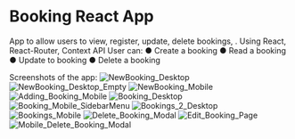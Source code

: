 # Booking React App

App to allow users to view, register, update, delete bookings, . Using React, React-Router, Context API
User can:
● Create a booking
● Read a booking
● Update to booking
● Delete a booking

Screenshots of the app:
![NewBooking_Desktop](https://user-images.githubusercontent.com/61296932/191164889-9349711b-3190-4e91-8b45-1c8a7530c487.PNG)
![NewBooking_Desktop_Empty](https://user-images.githubusercontent.com/61296932/191164891-5ba74589-7928-4ad5-a01d-87fdf2617d5a.PNG)
![NewBooking_Mobile](https://user-images.githubusercontent.com/61296932/191164892-a2f33eb8-e1be-4d3f-ab0a-5e3e2a6c850a.PNG)
![Adding_Booking_Mobile](https://user-images.githubusercontent.com/61296932/191164893-ad21f376-8d94-4410-842b-8a1d62317451.PNG)
![Booking_Desktop](https://user-images.githubusercontent.com/61296932/191164895-24f44d38-c6b8-4a8a-9c9a-475167fee389.PNG)
![Booking_Mobile_SidebarMenu](https://user-images.githubusercontent.com/61296932/191164897-293bd180-1c54-4373-b3d7-855104e55377.PNG)
![Bookings_2_Desktop](https://user-images.githubusercontent.com/61296932/191164898-3676ec5f-60c1-4d51-8d1c-ba657a188f2e.PNG)
![Bookings_Mobile](https://user-images.githubusercontent.com/61296932/191164900-732dc865-2b1c-4e3c-bafa-336eac558ef6.PNG)
![Delete_Booking_Modal](https://user-images.githubusercontent.com/61296932/191164903-395918fa-9a62-4f55-b119-5b1c070ba416.PNG)
![Edit_Booking_Page](https://user-images.githubusercontent.com/61296932/191164905-f556b389-a83b-41de-b22e-fd3e6be8aea0.PNG)
![Mobile_Delete_Booking_Modal](https://user-images.githubusercontent.com/61296932/191164906-05a07c16-53d7-4e68-a6a6-d05610701376.PNG)
